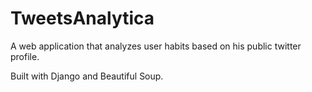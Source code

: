 # TweetsAnalytica
A web application that analyzes user habits based on his public twitter profile.

Built with Django and Beautiful Soup.
